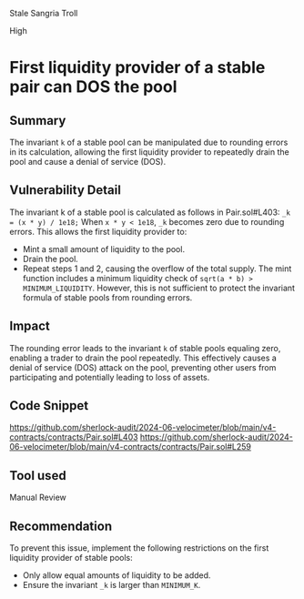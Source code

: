Stale Sangria Troll

High

# First liquidity provider of a stable pair can DOS the pool


## Summary
The invariant `k` of a stable pool can be manipulated due to rounding errors in its calculation, allowing the first liquidity provider to repeatedly drain the pool and cause a denial of service (DOS).

## Vulnerability Detail
The invariant k of a stable pool is calculated as follows in Pair.sol#L403:
`_k = (x * y) / 1e18;`
When `x * y < 1e18`, `_k` becomes zero due to rounding errors. 
This allows the first liquidity provider to:
- Mint a small amount of liquidity to the pool.
- Drain the pool.
- Repeat steps 1 and 2, causing the overflow of the total supply.
The mint function includes a minimum liquidity check of `sqrt(a * b) > MINIMUM_LIQUIDITY`.
However, this is not sufficient to protect the invariant formula of stable pools from rounding errors.

## Impact
The rounding error leads to the invariant `k` of stable pools equaling zero, enabling a trader to drain the pool repeatedly. This effectively causes a denial of service (DOS) attack on the pool, preventing other users from participating and potentially leading to loss of assets.

## Code Snippet
https://github.com/sherlock-audit/2024-06-velocimeter/blob/main/v4-contracts/contracts/Pair.sol#L403
https://github.com/sherlock-audit/2024-06-velocimeter/blob/main/v4-contracts/contracts/Pair.sol#L259

## Tool used
Manual Review

## Recommendation
To prevent this issue, implement the following restrictions on the first liquidity provider of stable pools:
- Only allow equal amounts of liquidity to be added.
- Ensure the invariant `_k` is larger than `MINIMUM_K`.
